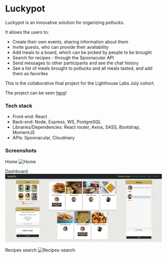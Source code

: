 # Luckypot

Luckypot is an innovative solution for organizing potlucks.

It allows the users to:

- Create their own events, sharing information about them
- Invite guests, who can provide their availability
- Add meals to a board, which can be picked by people to be brought
- Search for recipes - through the Spoonacular API
- Send messages to other participants and see the chat history
- See a list of meals brought to potlucks and all meals tasted, and add them as favorites

This is the collaborative final project for the Lighthouse Labs July cohort.

The project can be seen [here](https://luckypot-app.herokuapp.com)!

### Tech stack

- Front-end: React
- Back-end: Node, Express, WS, PostgreSQL
- Libraries/Dependencies: React router, Axios, SASS, Bootstrap, MomentJS
- APIs: Spoonacular, Cloudinary


### Screenshots

Home
![Home](https://github.com/barbmich/luckypot/blob/master/app/doc/Home.png)

Dashboard
![Dashboard](https://github.com/barbmich/luckypot/blob/master/app/doc/Dashboard.png)

Recipes search
![Recipes-search](https://github.com/barbmich/luckypot/blob/master/app/doc/Recipe-search.png)

